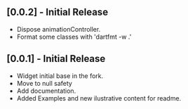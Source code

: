 ## [0.0.2] - Initial Release

* Dispose animationController.
* Format some classes with 'dartfmt -w .'


## [0.0.1] - Initial Release

* Widget initial base in the fork.
* Move to null safety
* Add documentation.
* Added Examples and new ilustrative content for readme.

